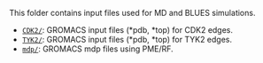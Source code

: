 This folder contains input files used for MD and BLUES simulations.

- [`CDK2/`](CDK2): GROMACS input files (*pdb, *top) for CDK2 edges.
- [`TYK2/`](TYK2): GROMACS input files (*pdb, *top) for TYK2 edges.
- [`mdp/`](mdp): GROMACS mdp files using PME/RF.
